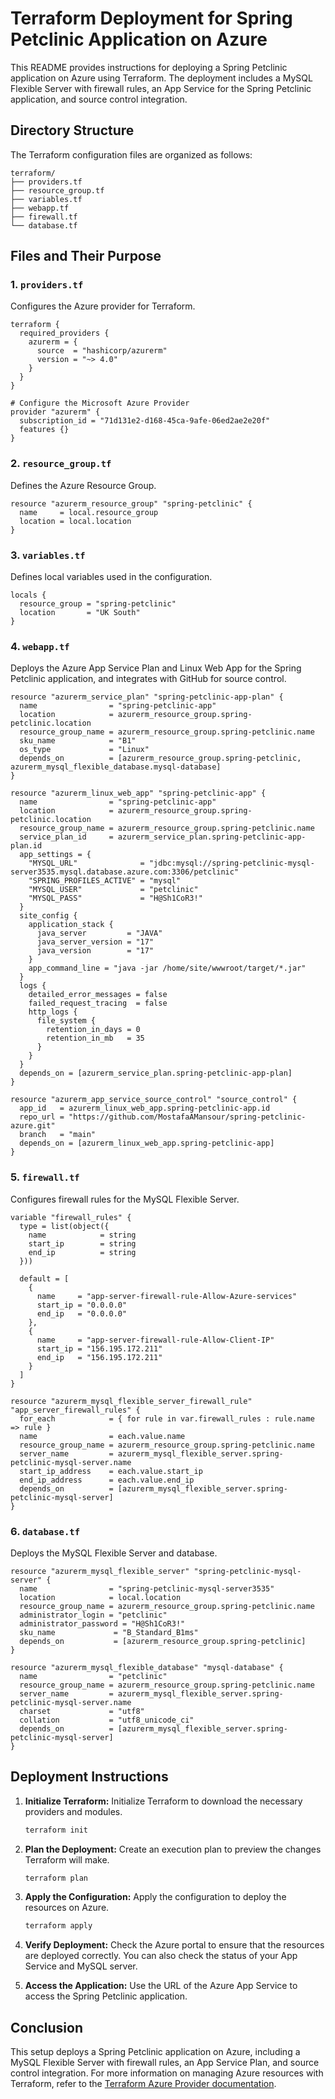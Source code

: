 # Terraform Deployment for Spring Petclinic Application on Azure

This README provides instructions for deploying a Spring Petclinic application on Azure using Terraform. The deployment includes a MySQL Flexible Server with firewall rules, an App Service for the Spring Petclinic application, and source control integration.

## Directory Structure

The Terraform configuration files are organized as follows:

```
terraform/
├── providers.tf
├── resource_group.tf
├── variables.tf
├── webapp.tf
├── firewall.tf
└── database.tf
```

## Files and Their Purpose

### 1. `providers.tf`

Configures the Azure provider for Terraform.

```hcl
terraform {
  required_providers {
    azurerm = {
      source  = "hashicorp/azurerm"
      version = "~> 4.0"
    }
  }
}

# Configure the Microsoft Azure Provider
provider "azurerm" {
  subscription_id = "71d131e2-d168-45ca-9afe-06ed2ae2e20f"
  features {}
}
```

### 2. `resource_group.tf`

Defines the Azure Resource Group.

```hcl
resource "azurerm_resource_group" "spring-petclinic" {
  name     = local.resource_group
  location = local.location
}
```

### 3. `variables.tf`

Defines local variables used in the configuration.

```hcl
locals {
  resource_group = "spring-petclinic"
  location       = "UK South"
}
```

### 4. `webapp.tf`

Deploys the Azure App Service Plan and Linux Web App for the Spring Petclinic application, and integrates with GitHub for source control.

```hcl
resource "azurerm_service_plan" "spring-petclinic-app-plan" {
  name                = "spring-petclinic-app"
  location            = azurerm_resource_group.spring-petclinic.location
  resource_group_name = azurerm_resource_group.spring-petclinic.name
  sku_name            = "B1"
  os_type             = "Linux"
  depends_on          = [azurerm_resource_group.spring-petclinic, azurerm_mysql_flexible_database.mysql-database]
}

resource "azurerm_linux_web_app" "spring-petclinic-app" {
  name                = "spring-petclinic-app"
  location            = azurerm_resource_group.spring-petclinic.location
  resource_group_name = azurerm_resource_group.spring-petclinic.name
  service_plan_id     = azurerm_service_plan.spring-petclinic-app-plan.id
  app_settings = {
    "MYSQL_URL"              = "jdbc:mysql://spring-petclinic-mysql-server3535.mysql.database.azure.com:3306/petclinic"
    "SPRING_PROFILES_ACTIVE" = "mysql"
    "MYSQL_USER"             = "petclinic"
    "MYSQL_PASS"             = "H@Sh1CoR3!"
  }
  site_config {
    application_stack {
      java_server         = "JAVA"
      java_server_version = "17"
      java_version        = "17"
    }
    app_command_line = "java -jar /home/site/wwwroot/target/*.jar"
  }
  logs {
    detailed_error_messages = false
    failed_request_tracing  = false
    http_logs {
      file_system {
        retention_in_days = 0
        retention_in_mb   = 35
      }
    }
  }
  depends_on = [azurerm_service_plan.spring-petclinic-app-plan]
}

resource "azurerm_app_service_source_control" "source_control" {
  app_id   = azurerm_linux_web_app.spring-petclinic-app.id
  repo_url = "https://github.com/MostafaAMansour/spring-petclinic-azure.git"
  branch   = "main"
  depends_on = [azurerm_linux_web_app.spring-petclinic-app]
}
```

### 5. `firewall.tf`

Configures firewall rules for the MySQL Flexible Server.

```hcl
variable "firewall_rules" {
  type = list(object({
    name            = string
    start_ip        = string
    end_ip          = string
  }))
  
  default = [
    {
      name     = "app-server-firewall-rule-Allow-Azure-services"
      start_ip = "0.0.0.0"
      end_ip   = "0.0.0.0"
    },
    {
      name     = "app-server-firewall-rule-Allow-Client-IP"
      start_ip = "156.195.172.211"
      end_ip   = "156.195.172.211"
    }
  ]
}

resource "azurerm_mysql_flexible_server_firewall_rule" "app_server_firewall_rules" {
  for_each            = { for rule in var.firewall_rules : rule.name => rule }
  name                = each.value.name
  resource_group_name = azurerm_resource_group.spring-petclinic.name
  server_name         = azurerm_mysql_flexible_server.spring-petclinic-mysql-server.name
  start_ip_address    = each.value.start_ip
  end_ip_address      = each.value.end_ip
  depends_on          = [azurerm_mysql_flexible_server.spring-petclinic-mysql-server]
}
```

### 6. `database.tf`

Deploys the MySQL Flexible Server and database.

```hcl
resource "azurerm_mysql_flexible_server" "spring-petclinic-mysql-server" {
  name                = "spring-petclinic-mysql-server3535"
  location            = local.location
  resource_group_name = azurerm_resource_group.spring-petclinic.name
  administrator_login = "petclinic"
  administrator_password = "H@Sh1CoR3!"
  sku_name             = "B_Standard_B1ms"
  depends_on           = [azurerm_resource_group.spring-petclinic]
}

resource "azurerm_mysql_flexible_database" "mysql-database" {
  name                = "petclinic"
  resource_group_name = azurerm_resource_group.spring-petclinic.name
  server_name         = azurerm_mysql_flexible_server.spring-petclinic-mysql-server.name
  charset             = "utf8"
  collation           = "utf8_unicode_ci"
  depends_on          = [azurerm_mysql_flexible_server.spring-petclinic-mysql-server]
}
```

## Deployment Instructions

1. **Initialize Terraform:**
   Initialize Terraform to download the necessary providers and modules.

   ```bash
   terraform init
   ```

2. **Plan the Deployment:**
   Create an execution plan to preview the changes Terraform will make.

   ```bash
   terraform plan
   ```

3. **Apply the Configuration:**
   Apply the configuration to deploy the resources on Azure.

   ```bash
   terraform apply
   ```

4. **Verify Deployment:**
   Check the Azure portal to ensure that the resources are deployed correctly. You can also check the status of your App Service and MySQL server.

5. **Access the Application:**
   Use the URL of the Azure App Service to access the Spring Petclinic application.

## Conclusion

This setup deploys a Spring Petclinic application on Azure, including a MySQL Flexible Server with firewall rules, an App Service Plan, and source control integration. For more information on managing Azure resources with Terraform, refer to the [Terraform Azure Provider documentation](https://registry.terraform.io/providers/hashicorp/azurerm/latest/docs).